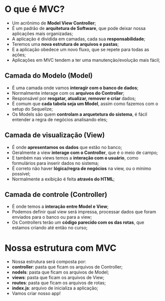 # O que é MVC?

- Um acrônimo de **Model View Controller**;
- É um padrão de **arquitetura de Software**, que pode deixar nossa aplicações mais organizadas;
- A aplicação é dividida em camadas, cada sua **responsabilidade**;
- Teremos uma **nova estrutura de arquivos e pastas**;
- E a aplicação obedece um novo fluxo, que se repete para todas as ações;
- Aplicações em MVC tendem a ter uma manutenção/evolução mais fácil;

## Camada do Modelo (Model)
- É uma camada onde vamos **interagir com o banco de dados**;
- Normalmente interage com os **arquivos do Controller**;
- Responsável por **resgatar, atualizar, remover e criar** dados;
- É comum que **cada tabela seja um Model**, assim como fazemos com o setup do Sequelize;
- Os Models são quem **controlam a arquetetura do sistema**, é fácil entender a regra de negócios analisando eles;

## Camada de visualização (View)
- É onde **apresentamos os dados** que estão no banco;
- Geralmente a view **interage com o Controller**, que é o meio de campo;
- E também nas views temos a **interação com o usuário**, como formulários para inserir dados no sistema;
- É correto não haver **lógica/regra de negócios** na view, ou o mínimo possível;
- Normalmente a exibição é feita **através do HTML**;

## Camada de controle (Controller)
- É onde temos a **interação entre Model e View**;
- Podemos definir qual view será impressa, processar  dados que foram enviados para o banco ou para a view;
- Os Controllers terão um **código parecido com os das rotas**, que estamos criando até então no curso;

# Nossa estrutura com MVC
- Nossa estrutura será composta por:
- **controller**: pasta que ficam os arquivos de Controller;
- **nodels**: pasta que ficam os arquivos de Model;
- **views**: pasta que ficam os arquivos de View;
- **routes**: pasta que ficam os arquivos de rotas;
- **index.js**: arquivo de inicializa a aplicação;
- Vamos criar nosso app!